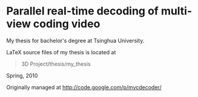 Parallel real-time decoding of multi-view coding video
======================================================

My thesis for bachelor's degree at Tsinghua University.

LaTeX source files of my thesis is located at
> 3D Project/thesis/my_thesis

Spring, 2010

Originally managed  at http://code.google.com/p/mvcdecoder/
